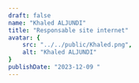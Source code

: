 ```yaml
---
draft: false
name: "Khaled ALJUNDI"
title: "Responsable site internet"
avatar: {
    src: "../../public/Khaled.png",
    alt: "Khaled ALJUNDI"
}
publishDate: "2023-12-09 "
---
```

